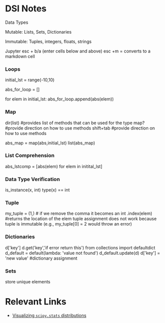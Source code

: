 # DSI Notes
Data Types 

Mutable: Lists, Sets, Dictionaries

Immutable: Tuples, integers, floats, strings

Jupyter
esc + b/a (enter cells below and above)
esc +m  = converts to a markdown cell

### Loops
initial_lst = range(-10,10)

abs_for_loop = []

for elem in initial_lst:
    abs_for_loop.append(abs(elem))

### Map

dir(list) #provides list of methods that can be used for the type 
map? #provide direction on how to use methods
shift+tab #provide direction on how to use methods

abs_map = map(abs,initial_lst)
list(abs_map)

### List Comprehension
abs_lstcomp = [abs(elem) for elem in initital_lst]

### Data Type Verification
is_instance(x, int) 
type(x) == int 

### Tuple

my_tuple = (1,) # if we remove the comma it becomes an int
.index(elem) #returns the location of the elem
tuple assignment does not work because tuple is immutable (e.g., my_tuple[0] = 2 would throw an error)


### Dictionaries

d['key']
d.get('key','if error return this')
from collections import defaultdict
d_default = default(lambda: 'value not found')
d_default.update(d)
d['key'] = 'new value' #dictionary assignment


### Sets

store unique elements


# Relevant Links
* [Visualizing `scipy.stats` distributions](https://stackoverflow.com/questions/37559470/what-do-all-the-distributions-available-in-scipy-stats-look-like)